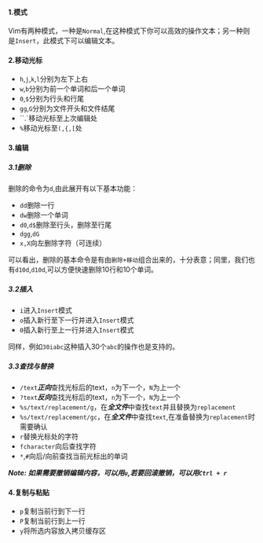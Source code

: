 #### 1.模式

Vim有两种模式，一种是`Normal`,在这种模式下你可以高效的操作文本；另一种则是`Insert`，此模式下可以编辑文本。

#### 2.移动光标

- `h`,`j`,`k`,`l`分别为左下上右
- `w`,`b`分别为前一个单词和后一个单词
- `0`,`$`分别为行头和行尾
- `gg`,`G`分别为文件开头和文件结尾
- ``.`移动光标至上次编辑处
- `%`移动光标至`(,{,[`处

#### 3.编辑

##### 3.1删除

删除的命令为`d`,由此展开有以下基本功能：

- `dd`删除一行
- `dw`删除一个单词
- `d0`,`d$`删除至行头，删除至行尾
- `dgg`,`dG`
- `x,X`向左删除字符（可连续）

可以看出，删除的基本命令是有由`删除+移动`组合出来的，十分表意；同里，我们也有`d10d`,`d10d`,可以方便快速删除10行和10个单词。

##### 3.2插入

- `i`进入`Insert`模式
- `o`插入新行至下一行并进入`Insert`模式
- `0`插入新行至上一行并进入`Insert`模式

同样，例如`30iabc`这种插入30个`abc`的操作也是支持的。

##### 3.3查找与替换

- `/text`***正向***查找光标后的text，`n`为下一个，`N`为上一个
- `?text`***反向***查找光标后的text，`n`为下一个，`N`为上一个
- `%s/text/replacement/g`，在***全文件***中查找`text`并且替换为`replacement`
- `%s/text/replacement/gc`，在***全文件***中查找`text`,在准备替换为`replacement`时需要确认
- `r`替换光标处的字符
- `fcharacter`向后查找字符
- `*`,`#`向后/向前查找当前光标出的单词

***Note: 如果需要撤销编辑内容，可以用`u`,若要回滚撤销，可以用`Ctrl + r`***

#### 4.复制与粘贴

- `p`复制当前行到下一行
- `P`复制当前行到上一行
- `y`将所选内容放入拷贝缓存区
